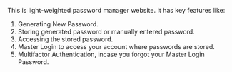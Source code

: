 This is light-weighted password manager website.
It has key features like:
1. Generating New Password.
2. Storing generated password or manually entered password.
3. Accessing the stored password.
4. Master Login to access your account where passwords are stored.
5. Multifactor Authentication, incase you forgot your Master Login Password.

